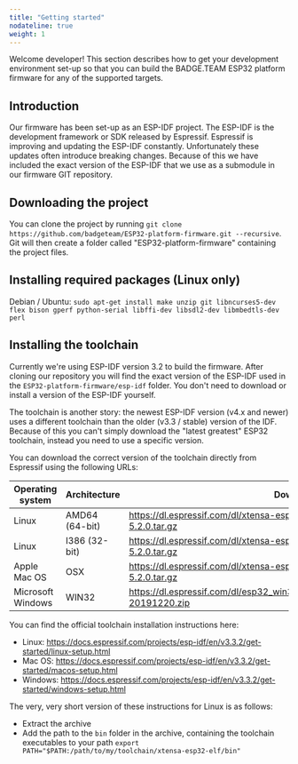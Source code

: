 ```yaml
---
title: "Getting started"
nodateline: true
weight: 1
---
```


Welcome developer! This section describes how to get your development environment set-up so that you can build the BADGE.TEAM ESP32 platform firmware for any of the supported targets.

## Introduction

Our firmware has been set-up as an ESP-IDF project. The ESP-IDF is the development framework or SDK released by Espressif. Espressif is improving and updating the ESP-IDF constantly. Unfortunately these updates often introduce breaking changes. Because of this we have included the exact version of the ESP-IDF that we use as a submodule in our firmware GIT repository.

## Downloading the project

You can clone the project by running ```git clone https://github.com/badgeteam/ESP32-platform-firmware.git --recursive```. Git will then create a folder called "ESP32-platform-firmware" containing the project files.

## Installing required packages (Linux only)

Debian / Ubuntu: ```sudo apt-get install make unzip git libncurses5-dev flex bison gperf python-serial libffi-dev libsdl2-dev libmbedtls-dev perl```

## Installing the toolchain

Currently we're using ESP-IDF version 3.2 to build the firmware. After cloning our repository you will find the exact version of the ESP-IDF used in the ```ESP32-platform-firmware/esp-idf``` folder. You don't need to download or install a version of the ESP-IDF yourself.

The toolchain is another story: the newest ESP-IDF version (v4.x and newer) uses a different toolchain than the older (v3.3 / stable) version of the IDF. Because of this you can't simply download the "latest greatest" ESP32 toolchain, instead you need to use a specific version.

You can download the correct version of the toolchain directly from Espressif using the following URLs:

| Operating system  | Architecture   | Download link                                                                             |
|-------------------|----------------|-------------------------------------------------------------------------------------------|
| Linux             | AMD64 (64-bit) | https://dl.espressif.com/dl/xtensa-esp32-elf-linux64-1.22.0-80-g6c4433a-5.2.0.tar.gz      |
| Linux             | I386 (32-bit)  | https://dl.espressif.com/dl/xtensa-esp32-elf-linux32-1.22.0-80-g6c4433a-5.2.0.tar.gz      |
| Apple Mac OS      | OSX            | https://dl.espressif.com/dl/xtensa-esp32-elf-osx-1.22.0-80-g6c4433a-5.2.0.tar.gz          |
| Microsoft Windows | WIN32          | https://dl.espressif.com/dl/esp32_win32_msys2_environment_and_gcc5_toolchain-20191220.zip |

You can find the official toolchain installation instructions here:
- Linux: https://docs.espressif.com/projects/esp-idf/en/v3.3.2/get-started/linux-setup.html
- Mac OS: https://docs.espressif.com/projects/esp-idf/en/v3.3.2/get-started/macos-setup.html
- Windows: https://docs.espressif.com/projects/esp-idf/en/v3.3.2/get-started/windows-setup.html

The very, very short version of these instructions for Linux is as follows:
- Extract the archive
- Add the path to the ```bin``` folder in the archive, containing the toolchain executables to your path ```export PATH="$PATH:/path/to/my/toolchain/xtensa-esp32-elf/bin"```

